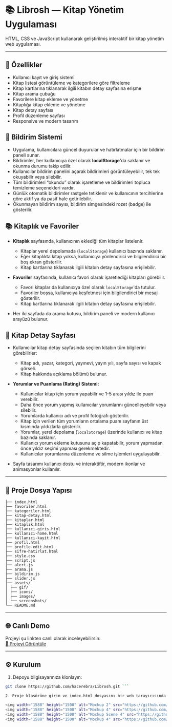 # 📚 Librosh — Kitap Yönetim Uygulaması
HTML, CSS ve JavaScript kullanarak geliştirilmiş interaktif bir kitap yönetim web uygulaması.

---

## 🚀 Özellikler
- Kullanıcı kayıt ve giriş sistemi
- Kitap listesi görüntüleme ve kategorilere göre filtreleme
- Kitap kartlarına tıklanarak ilgili kitabın detay sayfasına erişme
- Kitap arama çubuğu
- Favorilere kitap ekleme ve yönetme
- Kitaplığa kitap ekleme ve yönetme
- Kitap detay sayfası
- Profil düzenleme sayfası
- Responsive ve modern tasarım

## 🔔 Bildirim Sistemi
- Uygulama, kullanıcılara güncel duyurular ve hatırlatmalar için bir bildirim paneli sunar.
- Bildirimler, her kullanıcıya özel olarak **localStorage**'da saklanır ve okunma durumu takip edilir.
- Kullanıcılar bildirim panelini açarak bildirimleri görüntüleyebilir, tek tek okuyabilir veya silebilir.
- Tüm bildirimleri “okundu” olarak işaretleme ve bildirimleri topluca temizleme seçenekleri vardır.
- Günlük otomatik bildirimler rastgele tetiklenir ve kullanıcının tercihlerine göre aktif ya da pasif hale getirilebilir.
- Okunmayan bildirim sayısı, bildirim simgesindeki rozet (badge) ile gösterilir.

## 📚 Kitaplık ve Favoriler
- **Kitaplık** sayfasında, kullanıcının eklediği tüm kitaplar listelenir.
  - Kitaplar yerel depolamada (`localStorage`) kullanıcı bazında saklanır.
  - Eğer kitaplıkta kitap yoksa, kullanıcıya yönlendirici ve bilgilendirici bir boş ekran gösterilir.
  - Kitap kartlarına tıklanarak ilgili kitabın detay sayfasına erişilebilir.

- **Favoriler** sayfasında, kullanıcı favori olarak işaretlediği kitapları görebilir.
  - Favori kitaplar da kullanıcıya özel olarak `localStorage`'da tutulur.
  - Favoriler boşsa, kullanıcıya keşfetmesi için bilgilendirici bir mesaj gösterilir.
  - Kitap kartlarına tıklanarak ilgili kitabın detay sayfasına erişilebilir.
- Her iki sayfada da arama kutusu, bildirim paneli ve modern kullanıcı arayüzü bulunur.

## 📖 Kitap Detay Sayfası

- Kullanıcılar kitap detay sayfasında seçilen kitabın tüm bilgilerini görebilirler:
  - Kitap adı, yazar, kategori, yayınevi, yayın yılı, sayfa sayısı ve kapak görseli.
  - Kitap hakkında açıklama bölümü bulunur.

- **Yorumlar ve Puanlama (Rating) Sistemi:**
  - Kullanıcılar kitap için yorum yapabilir ve 1-5 arası yıldız ile puan verebilir.
  - Daha önce yorum yapmış kullanıcılar yorumlarını güncelleyebilir veya silebilir.
  - Yorumlarda kullanıcı adı ve profil fotoğrafı gösterilir.
  - Kitap için verilen tüm yorumların ortalama puanı sayfanın üst kısmında yıldızlarla gösterilir.
  - Yorumlar, yerel depolama (`localStorage`) üzerinde kullanıcı ve kitap bazında saklanır.
  - Kullanıcı yorum ekleme kutusunu açıp kapatabilir, yorum yapmadan önce yıldız seçimi yapması gerekmektedir.
  - Kullanıcılar yorumlarına düzenleme ve silme işlemleri uygulayabilir.
  
- Sayfa tasarımı kullanıcı dostu ve interaktiftir, modern ikonlar ve animasyonlar kullanılır.

---

## 📂 Proje Dosya Yapısı

```
├── index.html
├── favoriler.html
├── kategoriler.html
├── kitap-detay.html
├── kitaplar.html
├── kitaplık.html
├── kullanıcı-giris.html
├── kullanıcı-home.html
├── kullanıcı-kayit.html
├── profil.html
├── profile-edit.html
├── sifre-hatirlat.html
├── style.css
├── script.js
├── alert.js
├── arama.js
├── bildirim.js
├── slider.js
├── assets/
│ ├── gif/
│ ├── icons/
│ ├── images/
│ └── screenshots/
└── README.md
```
---

## 🌐 Canlı Demo
Projeyi şu linkten canlı olarak inceleyebilirsin:  
[📎 Projeyi Görüntüle](https://hacerebra.github.io/Librosh/)

---

## ⚙️ Kurulum
1. Depoyu bilgisayarınıza klonlayın:
```bash
git clone https://github.com/hacerebra/Librosh.git ```

2. Proje klasörüne girin ve index.html dosyasını bir web tarayıcısında açın.

<img width="1588" height="1500" alt="Mockup 2" src="https://github.com/user-attachments/assets/1943cd80-54e8-427a-a60e-1e7097adbecd" />
<img width="1588" height="1500" alt="Mockup 4" src="https://github.com/user-attachments/assets/c26b0275-e40b-4e20-b06c-e380cdf8b017" />
<img width="1588" height="1500" alt="Mockup Scene 4" src="https://github.com/user-attachments/assets/6970b578-35e6-49ec-a543-c09962dabfcf" />
<img width="1588" height="1500" alt="Mockup 4" src="https://github.com/user-attachments/assets/93171ce1-a1aa-4efa-9d74-f00fe04675e3" />
